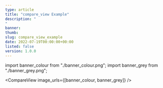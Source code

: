 ```yaml
---
type: article
title: "compare_view Example"
description: "
"
banner: 
thumb: 
slug: compare_view_example
date: 2022-07-19T00:00:00+00:00
listed: false
version: 1.0.0
---
```

import banner_colour from "./banner_colour.png";
import banner_grey from "./banner_grey.png";

<CompareView image_urls={[banner_colour, banner_grey]} />
